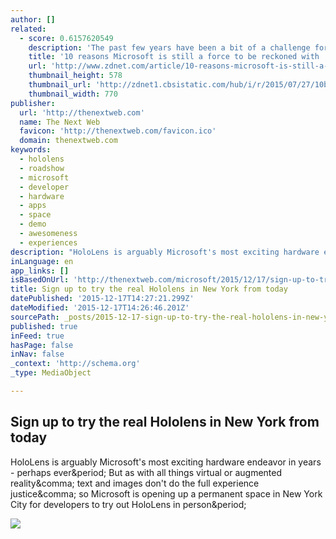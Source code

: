 ```yaml
---
author: []
related:
  - score: 0.6157620549
    description: 'The past few years have been a bit of a challenge for Microsoft, especially if you listen to the tech journalists writing about the company. From what many consider a failed Windows 8 launch to the plummeting sales of desktop computers, you might think the glory days for the company are well in the past.'
    title: '10 reasons Microsoft is still a force to be reckoned with | ZDNet'
    url: 'http://www.zdnet.com/article/10-reasons-microsoft-is-still-a-force-to-be-reckoned-with/'
    thumbnail_height: 578
    thumbnail_url: 'http://zdnet1.cbsistatic.com/hub/i/r/2015/07/27/10bebd15-2fe6-42c4-b0e9-0ae09569b1fd/thumbnail/770x578/052c4964cea52bf98c4007803f96904a/cortana-and-master-chief.gif'
    thumbnail_width: 770
publisher:
  url: 'http://thenextweb.com'
  name: The Next Web
  favicon: 'http://thenextweb.com/favicon.ico'
  domain: thenextweb.com
keywords:
  - hololens
  - roadshow
  - microsoft
  - developer
  - hardware
  - apps
  - space
  - demo
  - awesomeness
  - experiences
description: "HoloLens is arguably Microsoft's most exciting hardware endeavor in years - perhaps ever. But as with all things virtual or augmented reality, text and images don't do the full experience justice, so Microsoft is opening up a permanent space in New York City for developers to try out HoloLens in person."
inLanguage: en
app_links: []
isBasedOnUrl: 'http://thenextweb.com/microsoft/2015/12/17/sign-up-to-try-the-real-hololens-in-new-york-from-today/'
title: Sign up to try the real Hololens in New York from today
datePublished: '2015-12-17T14:27:21.299Z'
dateModified: '2015-12-17T14:26:46.201Z'
sourcePath: _posts/2015-12-17-sign-up-to-try-the-real-hololens-in-new-york-from-today.md
published: true
inFeed: true
hasPage: false
inNav: false
_context: 'http://schema.org'
_type: MediaObject

---
```

<article style=""><h1>Sign up to try the real Hololens in New York from today</h1><p>HoloLens is arguably Microsoft's most exciting hardware endeavor in years - perhaps ever&amp;period; But as with all things virtual or augmented reality&amp;comma; text and images don't do the full experience justice&amp;comma; so Microsoft is opening up a permanent space in New York City for developers to try out HoloLens in person&amp;period;</p><img src="http://cdn1.tnwcdn.com/wp-content/blogs.dir/1/files/2015/12/HoloLens-3D-CAD-design-Microsoft.jpg" /></article>